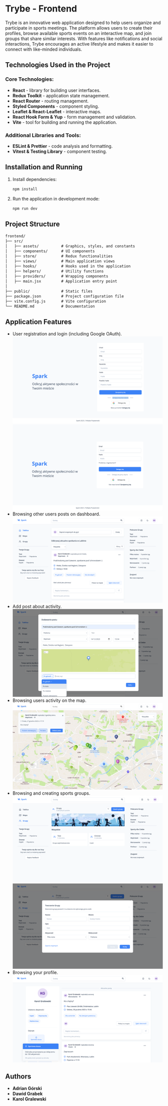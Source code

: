 # Trybe - Frontend

Trybe is an innovative web application designed to help users organize and participate in sports meetings. The platform allows users to create their profiles, browse available sports events on an interactive map, and join groups that share similar interests. With features like notifications and social interactions, Trybe encourages an active lifestyle and makes it easier to connect with like-minded individuals.

## Technologies Used in the Project

### Core Technologies:

- **React** - library for building user interfaces.
- **Redux Toolkit** - application state management.
- **React Router** - routing management.
- **Styled Components** - component styling.
- **Leaflet & React-Leaflet** - interactive maps.
- **React Hook Form & Yup** - form management and validation.
- **Vite** - tool for building and running the application.

### Additional Libraries and Tools:

- **ESLint & Prettier** - code analysis and formatting.
- **Vitest & Testing Library** - component testing.

## Installation and Running

1. Install dependencies:
   ```bash
   npm install
   ```
2. Run the application in development mode:
   ```bash
   npm run dev
   ```

## Project Structure

```
frontend/
├── src/
│   ├── assets/          # Graphics, styles, and constants
│   ├── components/      # UI components
│   ├── store/           # Redux functionalities
│   ├── views/           # Main application views
│   ├── hooks/           # Hooks used in the application
│   ├── helpers/         # Utility functions
│   ├── providers/       # Wrapping components
│   ├── main.jsx         # Application entry point
│
├── public/              # Static files
├── package.json         # Project configuration file
├── vite.config.js       # Vite configuration
└── README.md            # Documentation
```

## Application Features

- User registration and login (including Google OAuth).
  ![Register](image.png)
  ![Login](image-1.png)
- Browsing other users posts on dashboard.
  ![Dashboard](image-2.png)
- Add post about activity.
  ![Add-post](image-3.png)
- Browsing users activity on the map.
  ![Map-activity](image-8.png)
- Browsing and creating sports groups.
  ![Browsing-groups](image-5.png)
  ![Create-group](image-6.png)
- Browsing your profile.
  ![Profile](image-7.png)

## Authors

- **Adrian Górski**
- **Dawid Grabek**
- **Karol Gralewski**
